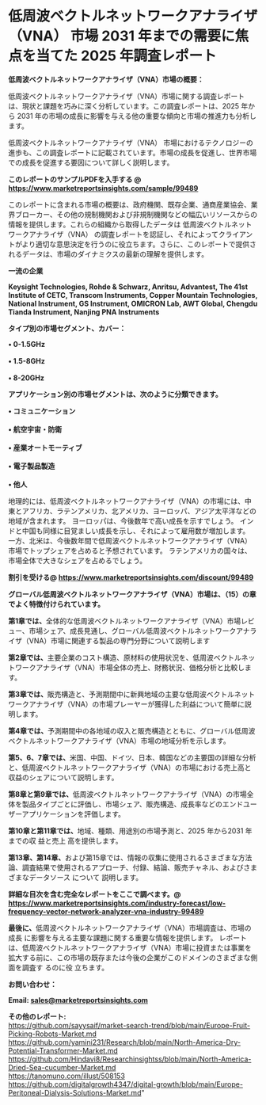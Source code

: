 # 低周波ベクトルネットワークアナライザ（VNA） 市場 2031 年までの需要に焦点を当てた 2025 年調査レポート

<strong><b>低周波ベクトルネットワークアナライザ（VNA）市場の概要：</b></strong>

低周波ベクトルネットワークアナライザ（VNA）市場に関する調査レポートは、現状と課題を巧みに深く分析しています。この調査レポートは、2025 年から 2031 年の市場の成長に影響を与える他の重要な傾向と市場の推進力も分析します。

低周波ベクトルネットワークアナライザ（VNA） 市場におけるテクノロジーの進歩も、この調査レポートに記載されています。市場の成長を促進し、世界市場での成長を促進する要因について詳しく説明します。

<strong>このレポートのサンプルPDFを入手する @ <a href=https://www.marketreportsinsights.com/sample/99489>https://www.marketreportsinsights.com/sample/99489</a></strong>

このレポートに含まれる市場の概要は、政府機関、既存企業、通商産業協会、業界ブローカー、その他の規制機関および非規制機関などの幅広いリソースからの情報を提供します。これらの組織から取得したデータは 低周波ベクトルネットワークアナライザ（VNA） の調査レポートを認証し、それによってクライアントがより適切な意思決定を行うのに役立ちます。さらに、このレポートで提供されるデータは、市場のダイナミクスの最新の理解を提供します。

<strong>一流の企業</strong>

<strong><b>Keysight Technologies, Rohde & Schwarz, Anritsu, Advantest, The 41st Institute of CETC, Transcom Instruments, Copper Mountain Technologies, National Instrument, GS Instrument, OMICRON Lab, AWT Global, Chengdu Tianda Instrument, Nanjing PNA Instruments</b></strong>

<strong><b>タイプ別の市場セグメント、カバー：</b></strong>

<strong>• 0-1.5GHz<br><br>• 1.5-8GHz<br><br>• 8-20GHz</strong>

<strong><b>アプリケーション別の市場セグメントは、次のように分類できます。</b></strong>

<strong>• コミュニケーション<br><br>• 航空宇宙・防衛<br><br>• 産業オートモーティブ<br><br>• 電子製品製造<br><br>• 他人</strong>

 地理的には、低周波ベクトルネットワークアナライザ（VNA）の市場には、中東とアフリカ、ラテンアメリカ、北アメリカ、ヨーロッパ、アジア太平洋などの地域が含まれます。 ヨーロッパは、今後数年で高い成長を示すでしょう。 インドと中国も同様に目覚ましい成長を示し、それによって雇用数が増加します。 一方、北米は、今後数年間で低周波ベクトルネットワークアナライザ（VNA）市場でトップシェアを占めると予想されています。 ラテンアメリカの国々は、市場全体で大きなシェアを占めるでしょう。

<strong>割引を受ける@ <a href=https://www.marketreportsinsights.com/discount/99489>https://www.marketreportsinsights.com/discount/99489</a></strong>

<strong><b>グローバル低周波ベクトルネットワークアナライザ（VNA）市場は、（15）の章でよく特徴付けられています。</b></strong>

<strong><b>第</b></strong><strong><b>1章では、</b></strong>全体的な低周波ベクトルネットワークアナライザ（VNA）市場レビュー、市場シェア、成長見通し、グローバル低周波ベクトルネットワークアナライザ（VNA）市場に関連する製品の専門分野について説明します

<strong><b>第2章では、</b></strong>主要企業のコスト構造、原材料の使用状況を、低周波ベクトルネットワークアナライザ（VNA）市場全体の売上、財務状況、価格分析と比較します。

<strong><b>第3章では、</b></strong>販売構造と、予測期間中に新興地域の主要な低周波ベクトルネットワークアナライザ（VNA）の市場プレーヤーが獲得した利益について簡単に説明します。

<strong><b>第4章では、</b></strong>予測期間中の各地域の収入と販売構造とともに、グローバル低周波ベクトルネットワークアナライザ（VNA）市場の地域分析を示します。

<strong><b>第5、6、7章では、</b></strong>米国、中国、ドイツ、日本、韓国などの主要国の詳細な分析と、低周波ベクトルネットワークアナライザ（VNA）の市場における売上高と収益のシェアについて説明します。

<strong><b>第8章と第9章では、</b></strong>低周波ベクトルネットワークアナライザ（VNA）の市場全体を製品タイプごとに評価し、市場シェア、販売構造、成長率などのエンドユーザーアプリケーションを評価します。

<strong><b>第10章と第11章では、</b></strong>地域、種類、用途別の市場予測と、2025 年から2031 年までの収 益と売上 高を提供します。

<strong><b>第13章、第14章、</b></strong>および第15章では、情報の収集に使用されるさまざまな方法論、調査結果で使用されるアプローチ、付録、結論、販売チャネル、およびさまざまなデータソース について 説明します。

<strong>詳細な目次を含む完全なレポートをここで調べます。@ <a href=https://www.marketreportsinsights.com/industry-forecast/low-frequency-vector-network-analyzer-vna-industry-99489>https://www.marketreportsinsights.com/industry-forecast/low-frequency-vector-network-analyzer-vna-industry-99489</a></strong>

<strong><b>最後に、</b></strong>低周波ベクトルネットワークアナライザ（VNA）市場調査は、市場の成長 に影響を</a>与える主要な課題に関する重要な情報を提供します。 レポートは、低周波ベクトルネットワークアナライザ（VNA）市場に投資または事業を拡大する前に、この市場の既存または今後の企業がこのドメインのさまざまな側面を調査す るのに役 立ちます。

<strong><b>お問い合わせ：</b></strong>

<strong>Email: </strong><a href=mailto:sales@marketreportsinsights.com><strong>sales@marketreportsinsights.com</strong></a>

<strong>その他のレポート:</strong>
<br>
<a href=https://github.com/sayysaif/market-search-trend/blob/main/Europe-Fruit-Picking-Robots-Market.md>https://github.com/sayysaif/market-search-trend/blob/main/Europe-Fruit-Picking-Robots-Market.md</a>
<br>
<a href=https://github.com/yamini231/Research/blob/main/North-America-Dry-Potential-Transformer-Market.md>https://github.com/yamini231/Research/blob/main/North-America-Dry-Potential-Transformer-Market.md</a>
<br>
<a href=https://github.com/Hindavi8/Researchinsightss/blob/main/North-America-Dried-Sea-cucumber-Market.md>https://github.com/Hindavi8/Researchinsightss/blob/main/North-America-Dried-Sea-cucumber-Market.md</a>
<br>
<a href=https://tanomuno.com/illust/508153>https://tanomuno.com/illust/508153</a>
<br>
<a href=https://github.com/digitalgrowth4347/digital-growth/blob/main/Europe-Peritoneal-Dialysis-Solutions-Market.md>https://github.com/digitalgrowth4347/digital-growth/blob/main/Europe-Peritoneal-Dialysis-Solutions-Market.md</a>"
